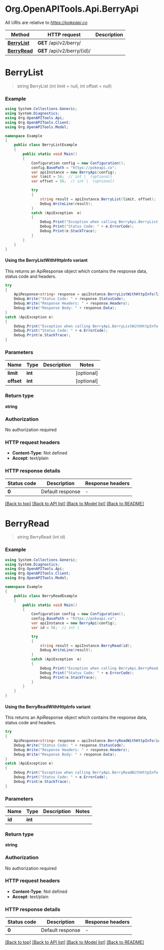 # Org.OpenAPITools.Api.BerryApi

All URIs are relative to *https://pokeapi.co*

| Method | HTTP request | Description |
|--------|--------------|-------------|
| [**BerryList**](BerryApi.md#berrylist) | **GET** /api/v2/berry/ |  |
| [**BerryRead**](BerryApi.md#berryread) | **GET** /api/v2/berry/{id}/ |  |

<a id="berrylist"></a>
# **BerryList**
> string BerryList (int limit = null, int offset = null)



### Example
```csharp
using System.Collections.Generic;
using System.Diagnostics;
using Org.OpenAPITools.Api;
using Org.OpenAPITools.Client;
using Org.OpenAPITools.Model;

namespace Example
{
    public class BerryListExample
    {
        public static void Main()
        {
            Configuration config = new Configuration();
            config.BasePath = "https://pokeapi.co";
            var apiInstance = new BerryApi(config);
            var limit = 56;  // int |  (optional) 
            var offset = 56;  // int |  (optional) 

            try
            {
                string result = apiInstance.BerryList(limit, offset);
                Debug.WriteLine(result);
            }
            catch (ApiException  e)
            {
                Debug.Print("Exception when calling BerryApi.BerryList: " + e.Message);
                Debug.Print("Status Code: " + e.ErrorCode);
                Debug.Print(e.StackTrace);
            }
        }
    }
}
```

#### Using the BerryListWithHttpInfo variant
This returns an ApiResponse object which contains the response data, status code and headers.

```csharp
try
{
    ApiResponse<string> response = apiInstance.BerryListWithHttpInfo(limit, offset);
    Debug.Write("Status Code: " + response.StatusCode);
    Debug.Write("Response Headers: " + response.Headers);
    Debug.Write("Response Body: " + response.Data);
}
catch (ApiException e)
{
    Debug.Print("Exception when calling BerryApi.BerryListWithHttpInfo: " + e.Message);
    Debug.Print("Status Code: " + e.ErrorCode);
    Debug.Print(e.StackTrace);
}
```

### Parameters

| Name | Type | Description | Notes |
|------|------|-------------|-------|
| **limit** | **int** |  | [optional]  |
| **offset** | **int** |  | [optional]  |

### Return type

**string**

### Authorization

No authorization required

### HTTP request headers

 - **Content-Type**: Not defined
 - **Accept**: text/plain


### HTTP response details
| Status code | Description | Response headers |
|-------------|-------------|------------------|
| **0** | Default response |  -  |

[[Back to top]](#) [[Back to API list]](../../README.md#documentation-for-api-endpoints) [[Back to Model list]](../../README.md#documentation-for-models) [[Back to README]](../../README.md)

<a id="berryread"></a>
# **BerryRead**
> string BerryRead (int id)



### Example
```csharp
using System.Collections.Generic;
using System.Diagnostics;
using Org.OpenAPITools.Api;
using Org.OpenAPITools.Client;
using Org.OpenAPITools.Model;

namespace Example
{
    public class BerryReadExample
    {
        public static void Main()
        {
            Configuration config = new Configuration();
            config.BasePath = "https://pokeapi.co";
            var apiInstance = new BerryApi(config);
            var id = 56;  // int | 

            try
            {
                string result = apiInstance.BerryRead(id);
                Debug.WriteLine(result);
            }
            catch (ApiException  e)
            {
                Debug.Print("Exception when calling BerryApi.BerryRead: " + e.Message);
                Debug.Print("Status Code: " + e.ErrorCode);
                Debug.Print(e.StackTrace);
            }
        }
    }
}
```

#### Using the BerryReadWithHttpInfo variant
This returns an ApiResponse object which contains the response data, status code and headers.

```csharp
try
{
    ApiResponse<string> response = apiInstance.BerryReadWithHttpInfo(id);
    Debug.Write("Status Code: " + response.StatusCode);
    Debug.Write("Response Headers: " + response.Headers);
    Debug.Write("Response Body: " + response.Data);
}
catch (ApiException e)
{
    Debug.Print("Exception when calling BerryApi.BerryReadWithHttpInfo: " + e.Message);
    Debug.Print("Status Code: " + e.ErrorCode);
    Debug.Print(e.StackTrace);
}
```

### Parameters

| Name | Type | Description | Notes |
|------|------|-------------|-------|
| **id** | **int** |  |  |

### Return type

**string**

### Authorization

No authorization required

### HTTP request headers

 - **Content-Type**: Not defined
 - **Accept**: text/plain


### HTTP response details
| Status code | Description | Response headers |
|-------------|-------------|------------------|
| **0** | Default response |  -  |

[[Back to top]](#) [[Back to API list]](../../README.md#documentation-for-api-endpoints) [[Back to Model list]](../../README.md#documentation-for-models) [[Back to README]](../../README.md)

